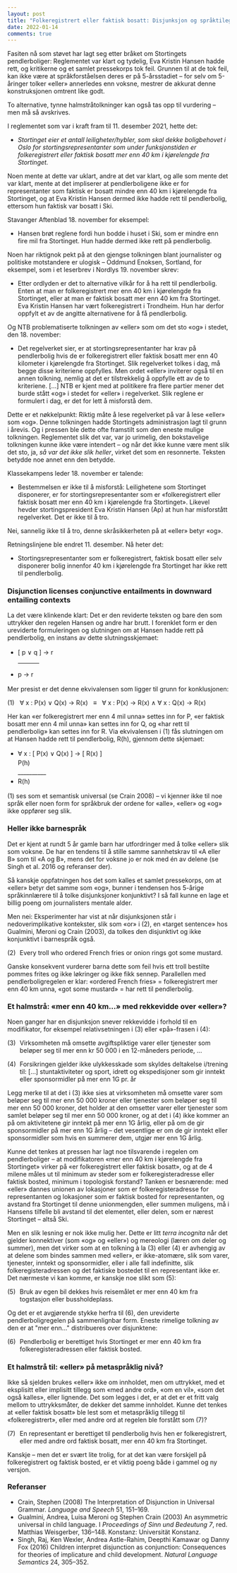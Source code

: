 ```yaml
---
layout: post
title: "Folkeregistrert eller faktisk bosatt: Disjunksjon og språktilegnelse"
date: 2022-01-14
comments: true
---
```


<meta http-equiv="Content-Type" content="text/html; charset=utf-8"/>
<script src="//use.edgefonts.net/unifrakturcook:n7:all.js"></script>
<style>
h3 {
margin-top: 1.2em;
}
  ol {
  margin-left: 0;
  padding-left: 0;
  margin-top: .4em;
}
ol li {
  display: block;
  margin-bottom: .4em;
  margin-left: 2em;
}
ol li::before {
  display: inline-block;
  content: "(" counter(item) ") ";
  counter-increment: item;
  width: 2em;
  margin-left: -2em;
}
figcaption {
    color: #333;
    text-align: center;
    font-family: Optima, Candara, Calibri, Arial, sans-serif;
    font-size: .8em;
  line-height: 1.2em;
}	
  .zoom:hover {
  -ms-transform: scale(3); /* IE 9 */
  -webkit-transform: scale(3); /* Safari 3-8 */
  transform: scale(2); 
  transform-origin: 100% 0%;
}
  .small {
  font-variant: small-caps;
}
</style>

<div class="ingress">
<p>Fasiten nå som støvet har lagt seg etter bråket om Stortingets pendlerboliger: Reglementet var klart og tydelig, Eva Kristin Hansen hadde rett, og kritikerne og et samlet pressekorps tok feil. Grunnen til at de tok feil, kan ikke være at språkforståelsen deres er på 5-årsstadiet – for
selv om 5-åringer tolker «eller» annerledes enn voksne, mestrer de akkurat denne konstruksjonen omtrent like godt.</p>
<p>To alternative, tynne halmstråtolkninger kan også tas opp til vurdering – men må så avskrives.
</p></div>

<p>I reglementet som var i kraft fram til 11. desember 2021, hette det:</p>

<ul><li><i>Stortinget eier et antall leiligheter/hybler, som skal dekke boligbehovet i Oslo for stortingsrepresentanter som under funksjonstiden er folkeregistrert eller faktisk bosatt mer enn 40 km i kjørelengde fra Stortinget.</i></li></ul>

<p>Noen mente at dette var uklart, andre at det var klart, og alle som mente det var klart, mente at det impliserer at pendlerboligene ikke er for representanter som faktisk er bosatt mindre enn 40 km i kjørelengde fra Stortinget, og at Eva Kristin Hansen dermed ikke hadde rett til pendlerbolig, ettersom hun faktisk var bosatt i Ski.</p>

<p>Stavanger Aftenblad 18. november for eksempel:</p>
<ul><li>Hansen brøt reglene fordi hun bodde i huset i Ski, som er mindre enn fire mil fra Stortinget. Hun hadde dermed ikke rett på pendlerbolig.
</li></ul>

<p>Noen har riktignok pekt på at den gjengse tolkningen blant journalister og politiske motstandere er ulogisk – Oddmund Enoksen, Sortland, for eksempel, som i et leserbrev i Nordlys 19. november skrev:</p>

<ul><li>Etter ordlyden er det to alternative vilkår for å ha rett til pendlerbolig. Enten at man er folkeregistrert mer enn 40 km i kjørelengde fra Stortinget, eller at man er faktisk bosatt mer enn 40 km fra Stortinget. Eva Kristin Hansen har vært folkeregistrert i Trondheim. Hun har derfor oppfylt et av de angitte alternativene for å få pendlerbolig.
</li></ul>

<p>Og NTB problematiserte tolkningen av «eller» som om det sto «og» i stedet, den 18. november:</p>

<ul><li>Det regelverket sier, er at stortingsrepresentanter har krav på pendlerbolig hvis de er folkeregistrert eller faktisk bosatt mer enn 40 kilometer i kjørelengde fra Stortinget.
Slik regelverket tolkes i dag, må begge disse kriteriene oppfylles.
Men ordet «eller» inviterer også til en annen tolkning, nemlig at det er tilstrekkelig å oppfylle ett av de to kriteriene. […] NTB er kjent med at politikere fra flere partier mener det burde stått «og» i stedet for «eller» i regelverket. Slik reglene er formulert i dag, er det for lett å misforstå dem.</li></ul> 

<p>Dette er et nøkkelpunkt: Riktig måte å lese regelverket på var å lese «eller» som «og». Denne tolkningen hadde Stortingets administrasjon lagt til grunn i årevis. Og i pressen ble dette ofte framstilt som den eneste mulige tolkningen. Reglementet slik det var, var jo urimelig, den bokstavelige tolkningen kunne ikke være intendert – og når det ikke kunne være ment slik det sto, ja, <i>så var det ikke slik heller</i>, virket det som en resonnerte. Teksten betydde noe annet enn den betydde.

<p>Klassekampens leder 18. november er talende:</p>

<ul><li>Bestemmelsen er ikke til å misforstå: Leilighetene som Stortinget disponerer, er for stortingsrepresentanter som er «folkeregistrert eller faktisk bosatt mer enn 40 km i kjørelengde fra Stortinget». Likevel hevder stortingspresident Eva Kristin Hansen (Ap) at hun har misforstått regelverket. Det er ikke til å tro.
</li></ul>

<p>Nei, sannelig ikke til å tro, denne skråsikkerheten på at «eller» betyr «og».</p> <p>Retningslinjene ble endret 11. desember. Nå heter det:</p>

<ul><li>Stortingsrepresentanter som er folkeregistrert, faktisk bosatt eller selv disponerer bolig innenfor 40 km i kjørelengde fra Stortinget har ikke rett til pendlerbolig.
</li></ul>

<h3 style="margin-top: 1.3em">Disjunction licenses conjunctive entailments in downward entailing contexts</h3>

<p>La det være klinkende klart: Det er den reviderte teksten og bare den som uttrykker den regelen Hansen og andre har brutt. I forenklet form er den ureviderte formuleringen og slutningen om at Hansen hadde rett på pendlerbolig, en instans av dette slutningsskjemaet:
</p>
 
<ul style="line-height:1.5;"><li>[ p &or; q ] &rarr; r <hr width="10%"></li>
  <li>p &rarr; r </li></ul>

<p>Mer presist er det denne ekvivalensen som ligger til grunn for konklusjonen:
</p>

<ol style="margin-top: .4em; counter-reset: item 0;"><li>&forall; x :  P(x) &or; Q(x)  &rarr;  R(x)  &nbsp; &equiv; &nbsp; &forall; x :  P(x)  &rarr;  R(x)  &and; &forall; x :  Q(x)  &rarr;  R(x) </li></ol>

<p>Her kan «er folkeregistrert mer enn 4 mil unna» settes inn for P, «er faktisk  bosatt mer enn 4 mil unna» kan settes inn for Q, og «har rett til pendlerbolig» kan settes inn for R. Via ekvivalensen i (1) fås slutningen om at Hansen hadde rett til pendlerbolig, R(h), gjennom dette skjemaet:
</p>

<ul style="line-height:1.5;"><li>&forall; x : [ P(x) &or; Q(x) ] &rarr; [ R(x) ] <br />
  P(h) <br />
  __________</li>
  <li>R(h)</li></ul>

<p>(1) ses som et semantisk universal (se Crain 2008) – vi kjenner ikke til noe språk eller noen form for språkbruk der ordene for «alle», «eller» og «og» ikke oppfører seg slik.</p>

<h3 style="margin-top: 1.3em">Heller ikke barnespråk</h3>

<p>Det er kjent at rundt 5 år gamle barn har utfordringer med å tolke «eller» slik som voksne. De har en tendens til å stille samme sannhetskrav til «A eller B» som til «A og B», mens det for voksne jo er nok med én av delene (se Singh et al. 2016 og referanser der).
</p>
<p>Så kanskje oppfatningen hos det som kalles et samlet pressekorps, om at «eller» betyr det samme som «og», bunner i tendensen hos 5-årige språkinnlærere til å tolke disjunksjoner konjunktivt? I så fall kunne en lage et billig poeng om journalisters mentale alder.
</p>
<p>Men nei: Eksperimenter har vist at når disjunksjonen står i nedoverimplikative kontekster, slik som «or» i (2), en «target sentence» hos Gualmini, Meroni og Crain (2003), da tolkes den disjunktivt og ikke konjunktivt i barnespråk også.
</p>
<ol><li>Every troll who ordered French fries or onion rings got some mustard.</li></ol>
<p>Ganske konsekvent vurderer barna dette som feil hvis ett troll bestilte pommes frites og ikke løkringer og ikke fikk sennep.   
Parallellen med pendlerboligregelen er klar: «ordered French fries» = folkeregistrert mer enn 40 km unna, «got some mustard» = har rett til pendlerbolig.

<h3 style="margin-top: 1.3em">Et halmstrå: «mer enn 40 km…» med rekkevidde over «eller»?</h3>

<p>Noen ganger har en disjunksjon snever rekkevidde i forhold til en modifikator, for eksempel relativsetningen i (3) eller «på»-frasen i (4):
</p>

<ol><li>Virksomheten må omsette avgiftspliktige varer eller tjenester som beløper seg til mer enn kr 50 000 i en 12-måneders periode, … </li></ol>

<ol><li>Forsikringen gjelder ikke ulykkesskade som skyldes deltakelse i/trening til: […] stuntaktiviteter og sport, idrett og ekspedisjoner som gir inntekt eller sponsormidler på mer enn 1G pr. år </li></ol>

<p>Legg merke til at det i (3) ikke sies at virksomheten må omsette varer som beløper seg til mer enn 50 000 kroner eller tjenester som beløper seg til mer enn 50 000 kroner, det holder at den omsetter varer eller tjenester som samlet beløper seg til mer enn 50 000 kroner, og at det i (4) ikke kommer an på om aktivitetene gir inntekt på mer enn 1G årlig, eller på om de gir sponsormidler på mer enn 1G årlig – det vesentlige er om de gir inntekt eller sponsormidler som hvis en summerer dem, utgjør mer enn 1G årlig. 
</p>

<p>Kunne det tenkes at pressen har lagt noe tilsvarende i regelen om pendlerboliger – at modifikatoren «mer enn 40 km i kjørelengde fra Stortinget» virker på «er folkeregistrert eller faktisk bosatt», og at de 4 milene måles ut til minimum av steder som er folkeregisteradresse eller faktisk bosted, minimum i topologisk forstand? Tanken er besnærende: med «eller» dannes unionen av lokasjoner som er folkeregisteradresse for representanten og lokasjoner som er faktisk bosted for representanten, og avstand fra Stortinget til denne unionmengden, eller summen muligens, må i Hansens tilfelle bli avstand til det elementet, eller delen, som er nærest Stortinget – altså Ski.
</p>
<p>Men en slik lesning er nok ikke mulig her. Dette er litt <i>terra incognita</i> når det gjelder konnektiver (som «og» og «eller») og mereologi (læren om deler og summer), men det virker som at en tolkning à la (3) eller (4) er avhengig av at delene som bindes sammen med «eller», er ikke-atomære, slik som varer, tjenester, inntekt og sponsormidler, eller i alle fall indefinitte, slik folkeregisteradressen og det faktiske bostedet til en representant ikke er. Det nærmeste vi kan komme, er kanskje noe slikt som (5):
</p>

<ol><li>Bruk av egen bil dekkes hvis reisemålet er mer enn 40 km fra togstasjon eller bussholdeplass.</li></ol>

<p>Og det er et avgjørende stykke herfra til (6), den ureviderte pendlerboligregelen på sammenlignbar form. Eneste rimelige tolkning av den er at "mer enn…" distribueres over disjunktene:</p> 

<ol><li>Pendlerbolig er berettiget hvis Stortinget er mer enn 40 km fra folkeregisteradressen eller faktisk bosted.</li></ol>

<h3 style="margin-top: 1.3em">Et halmstrå til: «eller» på metaspråklig nivå?</h3>

<p>Ikke så sjelden brukes «eller» ikke om innholdet, men om uttrykket, med et eksplisitt eller implisitt tillegg som «med andre ord», «om en vil», «som det også kalles», eller lignende. Det som legges i det, er at det er et fritt valg mellom to uttrykksmåter, de dekker det samme innholdet. Kunne det tenkes at «eller faktisk bosatt» ble lest som et metaspråklig tillegg til «folkeregistrert», eller med andre ord at regelen ble forstått som (7)?
</p>
<ol><li>En representant er berettiget til pendlerbolig hvis hen er folkeregistrert, eller med andre ord faktisk bosatt, mer enn 40 km fra Stortinget.</li></ol>
<p>Kanskje – men det er svært lite trolig, for at det kan være forskjell på folkeregistrert og faktisk bosted, er et viktig poeng både i gammel og ny versjon. 
</p>

<h3 style="margin-top: 1.2em">Referanser</h3>
<ul id="pubs">
<li>Crain, Stephen (2008) The Interpretation of Disjunction in Universal Grammar. <i>Language and Speech</i> 51, 151–169.</li>
<li>Gualmini, Andrea, Luisa Meroni og Stephen Crain (2003) An asymmetric universal in child language. I <i>Proceedings of Sinn und Bedeutung 7</i>, red. Matthias Weisgerber, 136–148. Konstanz: Universität Konstanz.
</li>
<li>Singh, Raj, Ken Wexler, Andrea Astle-Rahim, Deepthi Kamawar og Danny Fox (2016) Children interpret disjunction as conjunction: Consequences for theories of implicature and child development. <i>Natural Language Semantics</i> 24, 305–352.</li>
</ul>
